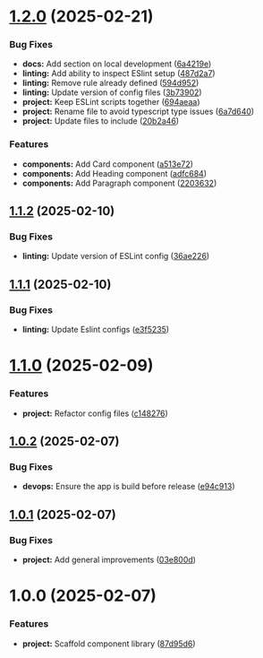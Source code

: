 # [1.2.0](https://github.com/DSP3-apps/tpz-dsp3-ui-kit/compare/v1.1.2...v1.2.0) (2025-02-21)


### Bug Fixes

* **docs:** Add section on local development ([6a4219e](https://github.com/DSP3-apps/tpz-dsp3-ui-kit/commit/6a4219ee3708fa8770492f218e0c792dd7cd5637))
* **linting:** Add ability to inspect ESlint setup ([487d2a7](https://github.com/DSP3-apps/tpz-dsp3-ui-kit/commit/487d2a74243d9f7e1604aae92c1ac21ca35ebd3c))
* **linting:** Remove rule already defined ([594d952](https://github.com/DSP3-apps/tpz-dsp3-ui-kit/commit/594d9523c065cb7ecc5d111dafcde04779a592c5))
* **linting:** Update version of config files ([3b73902](https://github.com/DSP3-apps/tpz-dsp3-ui-kit/commit/3b7390266aaa0e5425ce79cfe070dc978e78d677))
* **project:** Keep ESLint scripts together ([694aeaa](https://github.com/DSP3-apps/tpz-dsp3-ui-kit/commit/694aeaa4e4353375a80669812bc070223c28dfbd))
* **project:** Rename file to avoid typescript type issues ([6a7d640](https://github.com/DSP3-apps/tpz-dsp3-ui-kit/commit/6a7d64094b9291dcc03e4413a62380b30f0820e7))
* **project:** Update files to include ([20b2a46](https://github.com/DSP3-apps/tpz-dsp3-ui-kit/commit/20b2a46e276b302a0080fd5e3061f7dc804fef39))


### Features

* **components:** Add Card component ([a513e72](https://github.com/DSP3-apps/tpz-dsp3-ui-kit/commit/a513e72edcb92b19e45a2990e968931ac543159b))
* **components:** Add Heading component ([adfc684](https://github.com/DSP3-apps/tpz-dsp3-ui-kit/commit/adfc6841d1431659df9d47929d3160239468b419))
* **components:** Add Paragraph component ([2203632](https://github.com/DSP3-apps/tpz-dsp3-ui-kit/commit/220363230322027e9c3bd9cea379d3bf47862a11))

## [1.1.2](https://github.com/DSP3-apps/tpz-dsp3-ui-kit/compare/v1.1.1...v1.1.2) (2025-02-10)


### Bug Fixes

* **linting:** Update version of ESLint config ([36ae226](https://github.com/DSP3-apps/tpz-dsp3-ui-kit/commit/36ae226249f8103063f1df82572390e0402c3f80))

## [1.1.1](https://github.com/DSP3-apps/tpz-dsp3-ui-kit/compare/v1.1.0...v1.1.1) (2025-02-10)


### Bug Fixes

* **linting:** Update Eslint configs ([e3f5235](https://github.com/DSP3-apps/tpz-dsp3-ui-kit/commit/e3f5235e3670f8450d8a386b8fe50ff32a67f952))

# [1.1.0](https://github.com/DSP3-apps/tpz-dsp3-ui-kit/compare/v1.0.2...v1.1.0) (2025-02-09)


### Features

* **project:** Refactor config files ([c148276](https://github.com/DSP3-apps/tpz-dsp3-ui-kit/commit/c148276e11387069754caf3247db251f116b7726))

## [1.0.2](https://github.com/DSP3-apps/tpz-dsp3-ui-kit/compare/v1.0.1...v1.0.2) (2025-02-07)


### Bug Fixes

* **devops:** Ensure the app is build before release ([e94c913](https://github.com/DSP3-apps/tpz-dsp3-ui-kit/commit/e94c913171a7c024f4a41a31627a9105b7c699be))

## [1.0.1](https://github.com/DSP3-apps/tpz-dsp3-ui-kit/compare/v1.0.0...v1.0.1) (2025-02-07)


### Bug Fixes

* **project:** Add general improvements ([03e800d](https://github.com/DSP3-apps/tpz-dsp3-ui-kit/commit/03e800db499e6914a7362db9afd5faa45c2f5803))

# 1.0.0 (2025-02-07)


### Features

* **project:** Scaffold component library ([87d95d6](https://github.com/DSP3-apps/tpz-dsp3-ui-kit/commit/87d95d6990eb49d59266d1bef091acd759127202))
